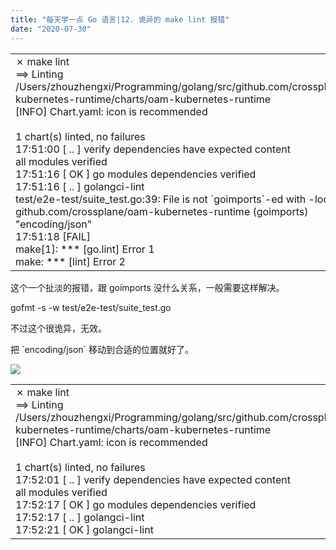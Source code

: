 ```yaml
---
title: "每天学一点 Go 语言|12. 诡异的 make lint 报错"
date: "2020-07-30"
---
```


<table class=""><tbody><tr><td>✗ make lint<br>==&gt; Linting /Users/zhouzhengxi/Programming/golang/src/github.com/crossplane/oam-kubernetes-runtime/charts/oam-kubernetes-runtime<br>[INFO] Chart.yaml: icon is recommended<br><br>1 chart(s) linted, no failures<br>17:51:00 [ .. ] verify dependencies have expected content<br>all modules verified<br>17:51:16 [ OK ] go modules dependencies verified<br>17:51:16 [ .. ] golangci-lint<br>test/e2e-test/suite_test.go:39: File is not `goimports`-ed with -local github.com/crossplane/oam-kubernetes-runtime (goimports)<br>"encoding/json"<br>17:51:18 [FAIL]<br>make[1]: *** [go.lint] Error 1<br>make: *** [lint] Error 2</td></tr></tbody></table>

这个一个扯淡的报错，跟 goimports 没什么关系，一般需要这样解决。

gofmt -s -w test/e2e-test/suite\_test.go  

不过这个很诡异，无效。  

把 \`encoding/json\` 移动到合适的位置就好了。

![](https://lh5.googleusercontent.com/j1pNwiofgsI2dlout1gorYp5h1CUfRFjtcRieXg0gAxEwG72Vw81qTVAwqp1G8dA3ixcZyClUFTmXC6l7Hv4rp3nwEK4A2NIhXI5-vvUSf6VLtifmlO7PX9HhZON00BUU3j6LkHR)

<table class=""><tbody><tr><td>✗ make lint<br>==&gt; Linting /Users/zhouzhengxi/Programming/golang/src/github.com/crossplane/oam-kubernetes-runtime/charts/oam-kubernetes-runtime<br>[INFO] Chart.yaml: icon is recommended<br><br>1 chart(s) linted, no failures<br>17:52:01 [ .. ] verify dependencies have expected content<br>all modules verified<br>17:52:17 [ OK ] go modules dependencies verified<br>17:52:17 [ .. ] golangci-lint<br>17:52:21 [ OK ] golangci-lint</td></tr></tbody></table>

